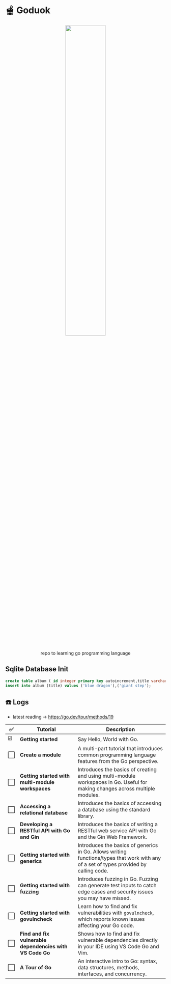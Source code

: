 # 🫕  Goduok 
<p align="center">
  <img src="https://go.dev/images/gophers/biplane.svg" align="center" style="width:50%;"/>
</p>
<p align="center"> repo to learning go programming language  </p>


## Sqlite Database Init 

```sql
create table album ( id integer primary key autoincrement,title varchar(255));
insert into album (title) values ('blue dragon'),('giant step');
```

## ☎️ Logs 

- latest reading -> https://go.dev/tour/methods/19


| ✅ | Tutorial                                                       | Description                                                                                                                                                   |
|----|----------------------------------------------------------------|---------------------------------------------------------------------------------------------------------------------------------------------------------------|
| ☑️ | **Getting started**                                            | Say Hello, World with Go.                                                                                                                                     |
| ⬜ | **Create a module**                                            | A multi-part tutorial that introduces common programming language features from the Go perspective.                                                          |
| ⬜ | **Getting started with multi-module workspaces**               | Introduces the basics of creating and using multi-module workspaces in Go. Useful for making changes across multiple modules.                               |
| ⬜ | **Accessing a relational database**                             | Introduces the basics of accessing a database using the standard library.                                                                                    |
| ⬜ | **Developing a RESTful API with Go and Gin**                   | Introduces the basics of writing a RESTful web service API with Go and the Gin Web Framework.                                                                |
| ⬜ | **Getting started with generics**                              | Introduces the basics of generics in Go. Allows writing functions/types that work with any of a set of types provided by calling code.                      |
| ⬜ | **Getting started with fuzzing**                               | Introduces fuzzing in Go. Fuzzing can generate test inputs to catch edge cases and security issues you may have missed.                                     |
| ⬜ | **Getting started with govulncheck**                           | Learn how to find and fix vulnerabilities with `govulncheck`, which reports known issues affecting your Go code.                                             |
| ⬜ | **Find and fix vulnerable dependencies with VS Code Go**       | Shows how to find and fix vulnerable dependencies directly in your IDE using VS Code Go and Vim.                                                             |
| ⬜ | **A Tour of Go**                                               | An interactive intro to Go: syntax, data structures, methods, interfaces, and concurrency.                                                                   |


